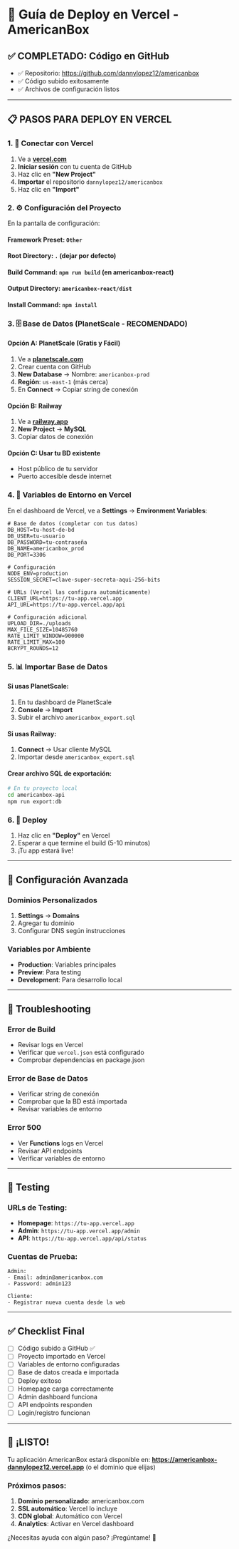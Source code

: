 # 🚀 Guía de Deploy en Vercel - AmericanBox

## ✅ COMPLETADO: Código en GitHub
- ✅ Repositorio: https://github.com/dannylopez12/americanbox
- ✅ Código subido exitosamente
- ✅ Archivos de configuración listos

---

## 📋 PASOS PARA DEPLOY EN VERCEL

### 1. 🔗 **Conectar con Vercel**

1. Ve a **[vercel.com](https://vercel.com)**
2. **Iniciar sesión** con tu cuenta de GitHub
3. Haz clic en **"New Project"**
4. **Importar** el repositorio `dannylopez12/americanbox`
5. Haz clic en **"Import"**

### 2. ⚙️ **Configuración del Proyecto**

En la pantalla de configuración:

#### **Framework Preset**: `Other`
#### **Root Directory**: `.` (dejar por defecto)
#### **Build Command**: `npm run build` (en americanbox-react)
#### **Output Directory**: `americanbox-react/dist`
#### **Install Command**: `npm install`

### 3. 🗄️ **Base de Datos (PlanetScale - RECOMENDADO)**

#### Opción A: PlanetScale (Gratis y Fácil)
1. Ve a **[planetscale.com](https://planetscale.com)**
2. Crear cuenta con GitHub
3. **New Database** → Nombre: `americanbox-prod`
4. **Región**: `us-east-1` (más cerca)
5. En **Connect** → Copiar string de conexión

#### Opción B: Railway
1. Ve a **[railway.app](https://railway.app)**
2. **New Project** → **MySQL**
3. Copiar datos de conexión

#### Opción C: Usar tu BD existente
- Host público de tu servidor
- Puerto accesible desde internet

### 4. 🔐 **Variables de Entorno en Vercel**

En el dashboard de Vercel, ve a **Settings** → **Environment Variables**:

```env
# Base de datos (completar con tus datos)
DB_HOST=tu-host-de-bd
DB_USER=tu-usuario
DB_PASSWORD=tu-contraseña  
DB_NAME=americanbox_prod
DB_PORT=3306

# Configuración
NODE_ENV=production
SESSION_SECRET=clave-super-secreta-aqui-256-bits

# URLs (Vercel las configura automáticamente)
CLIENT_URL=https://tu-app.vercel.app
API_URL=https://tu-app.vercel.app/api

# Configuración adicional
UPLOAD_DIR=./uploads
MAX_FILE_SIZE=10485760
RATE_LIMIT_WINDOW=900000
RATE_LIMIT_MAX=100
BCRYPT_ROUNDS=12
```

### 5. 📊 **Importar Base de Datos**

#### Si usas PlanetScale:
1. En tu dashboard de PlanetScale
2. **Console** → **Import** 
3. Subir el archivo `americanbox_export.sql`

#### Si usas Railway:
1. **Connect** → Usar cliente MySQL
2. Importar desde `americanbox_export.sql`

#### Crear archivo SQL de exportación:
```bash
# En tu proyecto local
cd americanbox-api
npm run export:db
```

### 6. 🚀 **Deploy**

1. Haz clic en **"Deploy"** en Vercel
2. Esperar a que termine el build (5-10 minutos)
3. ¡Tu app estará live!

---

## 🔧 **Configuración Avanzada**

### Dominios Personalizados
1. **Settings** → **Domains**
2. Agregar tu dominio
3. Configurar DNS según instrucciones

### Variables por Ambiente
- **Production**: Variables principales
- **Preview**: Para testing
- **Development**: Para desarrollo local

---

## 🐛 **Troubleshooting**

### Error de Build
- Revisar logs en Vercel
- Verificar que `vercel.json` está configurado
- Comprobar dependencias en package.json

### Error de Base de Datos
- Verificar string de conexión
- Comprobar que la BD está importada
- Revisar variables de entorno

### Error 500
- Ver **Functions** logs en Vercel
- Revisar API endpoints
- Verificar variables de entorno

---

## 📱 **Testing**

### URLs de Testing:
- **Homepage**: `https://tu-app.vercel.app`
- **Admin**: `https://tu-app.vercel.app/admin`
- **API**: `https://tu-app.vercel.app/api/status`

### Cuentas de Prueba:
```
Admin:
- Email: admin@americanbox.com
- Password: admin123

Cliente:
- Registrar nueva cuenta desde la web
```

---

## ✅ **Checklist Final**

- [ ] Código subido a GitHub ✅
- [ ] Proyecto importado en Vercel
- [ ] Variables de entorno configuradas
- [ ] Base de datos creada e importada
- [ ] Deploy exitoso
- [ ] Homepage carga correctamente
- [ ] Admin dashboard funciona
- [ ] API endpoints responden
- [ ] Login/registro funcionan

---

## 🎉 **¡LISTO!**

Tu aplicación AmericanBox estará disponible en:
**https://americanbox-dannylopez12.vercel.app** (o el dominio que elijas)

### Próximos pasos:
1. **Dominio personalizado**: americanbox.com
2. **SSL automático**: Vercel lo incluye
3. **CDN global**: Automático con Vercel
4. **Analytics**: Activar en Vercel dashboard

¿Necesitas ayuda con algún paso? ¡Pregúntame! 🚀
